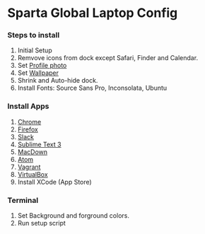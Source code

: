 # Sparta Global Laptop Config

### Steps to install

1. Initial Setup
2. Remvove icons from dock except Safari, Finder and Calendar.
3. Set [Profile photo]()
4. Set [Wallpaper]()
5. Shrink and Auto-hide dock.
6. Install Fonts: Source Sans Pro, Inconsolata, Ubuntu

### Install Apps

1. [Chrome](https://www.google.com/chrome/browser/desktop/index.html)
2. [Firefox](https://www.mozilla.org/en-GB/firefox/new/)
3. [Slack](https://slack.com/downloads)
5. [Sublime Text 3](https://www.sublimetext.com/3)
6. [MacDown](http://macdown.uranusjr.com/)
7. [Atom](https://atom.io/)
8. [Vagrant](https://www.vagrantup.com/downloads.html)
9. [VirtualBox](https://www.virtualbox.org/wiki/Downloads)
10. Install XCode (App Store)

### Terminal
1. Set Background and forground colors.
2. Run setup script

